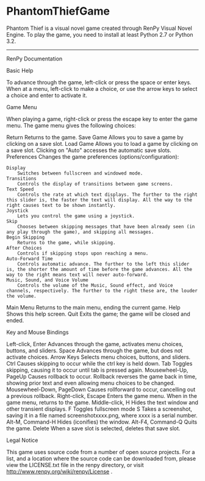 PhantomThiefGame
================

Phantom Thief is a visual novel game created through RenPy Visual Novel Engine. To play the game, you need to install at least
Python 2.7 or Python 3.2. 

----------------------------------------------------------------------------------------------------------------
RenPy Documentation


Basic Help

To advance through the game, left-click or press the space or enter keys. When at a menu, left-click to make a choice, or use the arrow keys to select a choice and enter to activate it.

Game Menu

When playing a game, right-click or press the escape key to enter the game menu. The game menu gives the following choices:

Return
    Returns to the game.
Save Game
    Allows you to save a game by clicking on a save slot.
Load Game
    Allows you to load a game by clicking on a save slot. Clicking on "Auto" accesses the automatic save slots.
Preferences
    Changes the game preferences (options/configuration):

    Display
        Switches between fullscreen and windowed mode.
    Transitions
        Controls the display of transitions between game screens.
    Text Speed
        Controls the rate at which text displays. The further to the right this slider is, the faster the text will display. All the way to the right causes text to be shown instantly.
    Joystick
        Lets you control the game using a joystick.
    Skip
        Chooses between skipping messages that have been already seen (in any play through the game), and skipping all messages.
    Begin Skipping
        Returns to the game, while skipping.
    After Choices
        Controls if skipping stops upon reaching a menu.
    Auto-Forward Time
        Controls automatic advance. The further to the left this slider is, the shorter the amount of time before the game advances. All the way to the right means text will never auto-forward.
    Music, Sound, and Voice Volume
        Controls the volume of the Music, Sound effect, and Voice channels, respectively. The further to the right these are, the louder the volume.

Main Menu
    Returns to the main menu, ending the current game.
Help
    Shows this help screen.
Quit
    Exits the game; the game will be closed and ended.

Key and Mouse Bindings

Left-click, Enter
    Advances through the game, activates menu choices, buttons, and sliders.
Space
    Advances through the game, but does not activate choices.
Arrow Keys
    Selects menu choices, buttons, and sliders.
Ctrl
    Causes skipping to occur while the ctrl key is held down.
Tab
    Toggles skipping, causing it to occur until tab is pressed again.
Mousewheel-Up, PageUp
    Causes rollback to occur. Rollback reverses the game back in time, showing prior text and even allowing menu choices to be changed.
Mousewheel-Down, PageDown
    Causes rollforward to occur, cancelling out a previous rollback.
Right-click, Escape
    Enters the game menu. When in the game menu, returns to the game.
Middle-click, H
    Hides the text window and other transient displays.
F
    Toggles fullscreen mode
S
    Takes a screenshot, saving it in a file named screenshotxxxx.png, where xxxx is a serial number.
Alt-M, Command-H
    Hides (iconifies) the window.
Alt-F4, Command-Q
    Quits the game.
Delete
    When a save slot is selected, deletes that save slot.

Legal Notice

This game uses source code from a number of open source projects. For a list, and a location where the source code can be downloaded from, please view the LICENSE.txt file in the renpy directory, or visit http://www.renpy.org/wiki/renpy/License .


